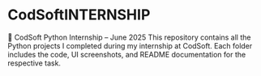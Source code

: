 # CodSoftINTERNSHIP
🔹 CodSoft Python Internship – June 2025 This repository contains all the Python projects I completed during my internship at CodSoft. Each folder includes the code, UI screenshots, and README documentation for the respective task.

